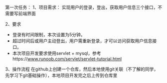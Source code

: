 第一次任务：
1、项目需求：
实现用户的登录，登出，获取用户信息三个接口，不需要写前端界面

2、要求
- 登录有时间限制，本次设置为5分钟。
- 超过时间后或用户主动登出，用户需重新登录，才可以访问获取用户信息接口。
- 本次项目开发要求使用servlet + mysql，参考https://www.runoob.com/servlet/servlet-tutorial.html

3、操作流程
在github上创建一个仓库，然后本地使用git关联（不了解的同学，先学习下git基础操作），本地项目开发完之后上传到仓库里
